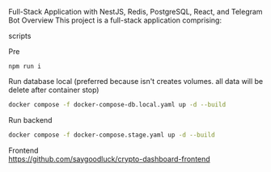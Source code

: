 Full-Stack Application with NestJS, Redis, PostgreSQL, React, and Telegram Bot
Overview
This project is a full-stack application comprising:

scripts

Pre
```
npm run i
```
Run database local (preferred because isn't creates volumes. all data will be delete after container stop)
```bash
docker compose -f docker-compose-db.local.yaml up -d --build
```
Run backend 
```bash
docker compose -f docker-compose.stage.yaml up -d --build
```
Frontend  
https://github.com/saygoodluck/crypto-dashboard-frontend
